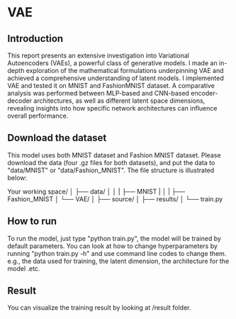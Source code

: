 # VAE
## Introduction
This report presents an extensive investigation into Variational Autoencoders (VAEs), a powerful class of generative models. 
I made an in-depth exploration of the mathematical formulations underpinning VAE and achieved a comprehensive understanding 
of latent models. I implemented VAE and tested it on MNIST and FashionMNIST dataset. A comparative analysis was performed 
between MLP-based and CNN-based encoder-decoder architectures, as well as different latent space dimensions, revealing insights 
into how specific network architectures can influence overall performance.

## Download the dataset
This model uses both MNIST dataset and Fashion MNIST dataset. Please download the data (four .gz files for both datasets), and
put the data to "data/MNIST" or "data/Fashion_MNIST". The file structure is illustrated below:

Your working space/
│
├── data/
│   │
|   ├── MNIST
|   │
|   ├── Fashion_MNIST
│
└── VAE/
    │
    ├── source/
    │
    ├── results/
    │
    └── train.py


## How to run
To run the model, just type "python train.py", the model will be trained by default parameters. You can look at how to change hyperparameters by running "python train.py -h" and use command line codes to change them. e.g., the data used for training, the latent dimension, the architecture for the model .etc.

## Result
You can visualize the training result by looking at /result folder.
